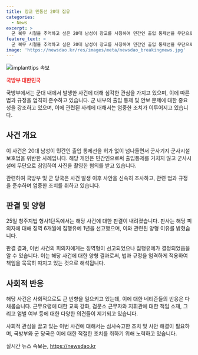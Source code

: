 ```yaml
---
title: 장교 민통선 20대 집유
categories:
  - News
excerpt: >
  군 복무 시절을 추억하고 싶은 20대 남성이 장교를 사칭하여 민간인 출입 통제선을 무단으로 넘나들어 징역형 집행 유예를 선고받았다. 검문소를 무단통과한 후 부대에 침입해 사진을 촬영한 혐의로 재판에 넘겨졌으며, 국가 안보를 해할 목적이 없다는 이유로 형량이 경합됐다. 이 사건은 북한 이탈주민이 이른바 재입북 사태 후 동일 부대에서 발생했으며, 누리꾼들은 근무요령 교육과 엄벌을 요구하는 반응을 보였다.
feature_text: >
  군 복무 시절을 추억하고 싶은 20대 남성이 장교를 사칭하여 민간인 출입 통제선을 무단으로 넘나들어 징역형 집행 유예를 선고받았다. 검문소를 무단통과한 후 부대에 침입해 사진을 촬영한 혐의로 재판에 넘겨졌으며, 국가 안보를 해할 목적이 없다는 이유로 형량이 경합됐다. 이 사건은 북한 이탈주민이 이른바 재입북 사태 후 동일 부대에서 발생했으며, 누리꾼들은 근무요령 교육과 엄벌을 요구하는 반응을 보였다.
image: 'https://newsdao.kr/res/images/meta/newsdao_breakingnews.jpg'
---
```


<p><img src="https://newsdao.kr/res/images/meta/newsdao_breakingnews.jpg" alt="implanttips 속보" /></p>

<p><b><span style="color: #ee2323;">국방부 대한민국</span></b></p>

<p>국방부에서는 군대 내에서 발생한 사건에 대해 심각한 관심을 가지고 있으며, 이에 따른 법과 규정을 엄격히 준수하고 있습니다. 군 내부의 출입 통제 및 안보 문제에 대한 중요성을 강조하고 있으며, 이에 관련된 사례에 대해서는 엄중한 조치가 이루어지고 있습니다.</p>

<h2 data-ke-size="size26">사건 개요</h2>

<p>이 사건은 20대 남성이 민간인 출입 통제선을 허가 없이 넘나들면서 군사기지·군사시설보호법을 위반한 사례입니다. 해당 개인은 민간인으로써 출입통제를 거치지 않고 군사시설에 무단으로 침입하여 사진을 촬영한 혐의를 받고 있습니다.</p>

<p data-ke-size="size16">관련하여 국방부 및 군 당국은 사건 발생 이후 사안을 신속히 조사하고, 관련 법과 규정을 준수하며 엄중한 조치를 취하고 있습니다.</p>

<h2 data-ke-size="size26">판결 및 양형</h2>

<p>25일 청주지법 형사1단독에서는 해당 사건에 대한 판결이 내려졌습니다. 판사는 해당 피의자에 대해 징역 6개월에 집행유예 1년을 선고했으며, 이와 관련된 양형 이유를 밝혔습니다.</p>

<p data-ke-size="size16">판결 결과, 이번 사건의 피의자에게는 징역형이 선고되었으나 집행유예가 결정되었음을 알 수 있습니다. 이는 해당 사건에 대한 양형 결과로써, 법과 규정을 엄격하게 적용하여 책임을 묵묵히 따지고 있는 것으로 해석됩니다.</p>

<h2 data-ke-size="size26">사회적 반응</h2>

<p>해당 사건은 사회적으로도 큰 반향을 일으키고 있는데, 이에 대한 네티즌들의 반응은 다채롭습니다. 근무요령에 대한 교육 강화, 검문소 근무자와 지휘관에 대한 책임 소재, 그리고 엄벌 여부 등에 대한 다양한 의견들이 제기되고 있습니다.</p>

<p data-ke-size="size16">사회적 관심을 끌고 있는 이번 사건에 대해서는 심사숙고한 조치 및 사안 해결이 필요하며, 국방부와 군 당국은 이에 대한 적절한 조치를 취하기 위해 노력하고 있습니다.</p>
실시간 뉴스 속보는, <a href="https://newsdao.kr" rel="dofollow">https://newsdao.kr</a>


